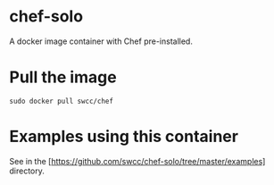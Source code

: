 chef-solo
=========

A docker image container with Chef pre-installed.

Pull the image
==
```
sudo docker pull swcc/chef
```

Examples using this container
==

See in the [https://github.com/swcc/chef-solo/tree/master/examples] directory.
